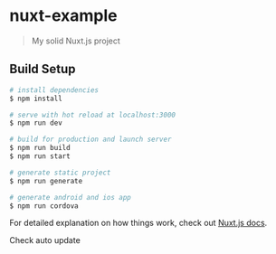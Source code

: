 # nuxt-example

> My solid Nuxt.js project

## Build Setup

``` bash
# install dependencies
$ npm install

# serve with hot reload at localhost:3000
$ npm run dev

# build for production and launch server
$ npm run build
$ npm run start

# generate static project
$ npm run generate

# generate android and ios app
$ npm run cordova
```

For detailed explanation on how things work, check out [Nuxt.js docs](https://nuxtjs.org).

Check auto update
